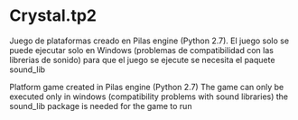 # Crystal.tp2
Juego de plataformas creado en Pilas engine (Python 2.7).
El juego solo se puede ejecutar solo en Windows (problemas de compatibilidad con las librerias de sonido)
para que el juego se ejecute se necesita el paquete sound_lib

Platform game created in Pilas engine (Python 2.7)
The game can only be executed only in windows (compatibility problems with sound libraries)
the sound_lib package is needed for the game to run